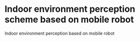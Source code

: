 # Indoor environment perception scheme based on mobile robot
Indoor environment perception based on mobile robot


